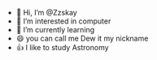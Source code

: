 - 👋 Hi, I’m @Zzskay
- 👀 I’m interested in computer
- 🌱 I’m currently learning 
- 😄 you can call me Dew it my nickname
- 👍 I like to study Astronomy

<!---
Zzskay/Zzskay is a ✨ special ✨ repository because its `README.md` (this file) appears on your GitHub profile.
You can click the Preview link to take a look at your changes.
--->
